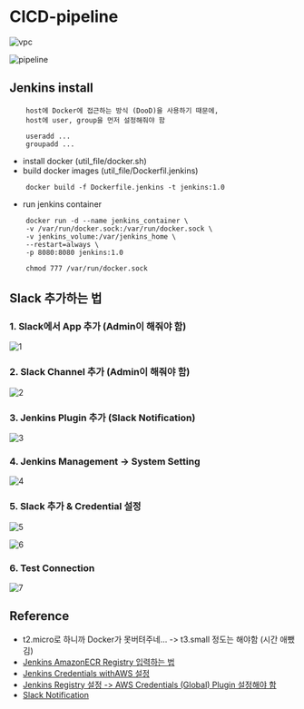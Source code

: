 # CICD-pipeline

![vpc](./public/vpc.png)

![pipeline](./public/cicd-pipeline.png)

## Jenkins install

```
    host에 Docker에 접근하는 방식 (DooD)을 사용하기 때문에,
    host에 user, group을 먼저 설정해줘야 함

    useradd ...
    groupadd ...
```

- install docker (util_file/docker.sh)
- build docker images (util_file/Dockerfil.jenkins)

```
    docker build -f Dockerfile.jenkins -t jenkins:1.0
```

- run jenkins container

```
    docker run -d --name jenkins_container \
    -v /var/run/docker.sock:/var/run/docker.sock \
    -v jenkins_volume:/var/jenkins_home \
    --restart=always \
    -p 8080:8080 jenkins:1.0

    chmod 777 /var/run/docker.sock
```

## Slack 추가하는 법

### 1. Slack에서 App 추가 (Admin이 해줘야 함)

![1](./public/1.png)

### 2. Slack Channel 추가 (Admin이 해줘야 함)

![2](./public/2.png)

### 3. Jenkins Plugin 추가 (Slack Notification)

![3](./public/3.png)

### 4. Jenkins Management -> System Setting

![4](./public/4.png)

### 5. Slack 추가 & Credential 설정

![5](./public/5.png)

![6](./public/6.png)

### 6. Test Connection

![7](./public/7.png)

## Reference

- t2.micro로 하니까 Docker가 못버텨주네... -> t3.small 정도는 해야함 (시간 애뺐김)
- <a href="https://plugins.jenkins.io/amazon-ecr/">Jenkins AmazonECR Registry 입력하는 법</a>
- <a href="https://tech.cloud.nongshim.co.kr/2021/08/30/hands-on-ci-cd-jenkins-pipeline%EC%9D%84-%EC%9D%B4%EC%9A%A9%ED%95%9C-ecs-%EB%B0%B0%ED%8F%AC/">Jenkins Credentials withAWS 설정</a>
- <a href="https://teichae.tistory.com/entry/Jenkins-Pipeline%EC%9D%84-%EC%9D%B4%EC%9A%A9%ED%95%9C-Docker-Image%EB%A5%BC-ECR%EB%A1%9C-Push">Jenkins Registry 설정 -> AWS Credentials (Global) Plugin 설정해야 함</a>
- <a href="https://plugins.jenkins.io/slack/"> Slack Notification </a>
